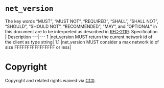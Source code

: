 # `net_version`
The key words “MUST”, “MUST NOT”, “REQUIRED”, “SHALL”, “SHALL NOT”, “SHOULD”, “SHOULD NOT”, “RECOMMENDED”, “MAY”, and “OPTIONAL” in this document are to be interpreted as described in [RFC-2119](https://www.ietf.org/rfc/rfc2119.txt).
Specification | Description 
---|---
1 |net_version MUST return the current network id of the client as type string|
1.1 |net_version MUST consider a max network id of size FFFFFFFFFFFFFFFF or less|

# Copyright
Copyright and related rights waived via [CC0](https://creativecommons.org/publicdomain/zero/1.0/).
